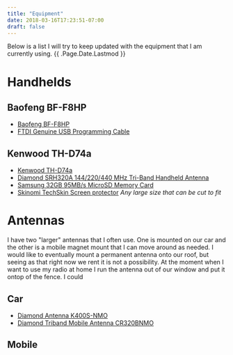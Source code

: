 ```yaml
---
title: "Equipment"
date: 2018-03-16T17:23:51-07:00
draft: false
---
```


Below is a list I will try to keep updated with the equipment that I am currently using.
{{ .Page.Date.Lastmod }}

# Handhelds
## Baofeng BF-F8HP
- [Baofeng BF-F8HP](https://www.amazon.com/BaoFeng-BF-F8HP-Two-Way-136-174MHz-400-520MHz/dp/B00MAULSOK/)
- [FTDI Genuine USB Programming Cable](https://www.amazon.com/BTECH-Genuine-Programming-Cable-BaoFeng/dp/B00HUB0ONK/)

## Kenwood TH-D74a
- [Kenwood TH-D74a](http://kenwood.com/usa/com/amateur/th-d74a/)
- [Diamond SRH320A 144/220/440 MHz Tri-Band Handheld  Antenna](https://www.amazon.com/gp/product/B00JQK18TW/ref=oh_aui_detailpage_o00_s01?ie=UTF8&psc=1)
- [Samsung 32GB 95MB/s MicroSD Memory Card](https://www.amazon.com/gp/product/B06XWN9Q99/ref=oh_aui_detailpage_o01_s00?ie=UTF8&psc=1)
- [Skinomi TechSkin Screen protector](https://www.amazon.com/Skinomi/b/ref=w_bl_hsx_s_wi_web_2530434011?ie=UTF8&node=2530434011&field-lbr_brands_browse-bin=Skinomi) _Any large size that can be cut to fit_

# Antennas 
I have two "larger" antennas that I often use. One is mounted on our car and the other is a mobile magnet mount that I can move around as needed. I would like to eventually mount a permanent antenna onto our roof, but seeing as that right now we rent it is not a possibility. At the moment when I want to use my radio at home I run the antenna out of our window and put it ontop of the fence. I could 

## Car
- [Diamond Antenna K400S-NMO](https://www.diamondantenna.net/k400snmo.html)
- [Diamond Triband Mobile Antenna CR320BNMO](https://www.diamondantenna.net/cr320bnmo.html)

## Mobile


